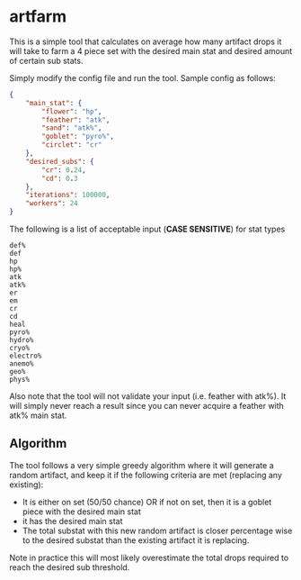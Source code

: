 # artfarm

This is a simple tool that calculates on average how many artifact drops it will take to farm a 4 piece set with the desired main stat and desired amount of certain sub stats.

Simply modify the config file and run the tool. Sample config as follows:

```json
{
    "main_stat": {
        "flower": "hp",
        "feather": "atk",
        "sand": "atk%",
        "goblet": "pyro%",
        "circlet": "cr"
    },
    "desired_subs": {
        "cr": 0.24,
        "cd": 0.3
    },
    "iterations": 100000,
    "workers": 24
}
```

The following is a list of acceptable input (**CASE SENSITIVE**) for stat types

```
def%
def
hp
hp%
atk
atk%
er
em
cr
cd
heal
pyro%
hydro%
cryo%
electro%
anemo%
geo%
phys%
```

Also note that the tool will not validate your input (i.e. feather with atk%). It will simply never reach a result since you can never acquire a feather with atk% main stat.

## Algorithm

The tool follows a very simple greedy algorithm where it will generate a random artifact, and keep it if the following criteria are met (replacing any existing):

- It is either on set (50/50 chance) OR if not on set, then it is a goblet piece with the desired main stat
- it has the desired main stat
- The total substat with this new random artifact is closer percentage wise to the desired substat than the existing artifact it is replacing.

Note in practice this will most likely overestimate the total drops required to reach the desired sub threshold.
